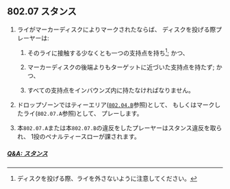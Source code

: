 ## 802.07 スタンス

1. ライがマーカーディスクによりマークされたならば、
ディスクを投げる際プレーヤーは:

    1. そのライに接触する少なくとも一つの支持点を持ち[^80207.1]; かつ、

    1. マーカーディスクの後端よりもターゲットに近づいた支持点を持たず; かつ、

    1. すべての支持点をインバウンズ内に持たなければなりません。

1. ドロップゾーンではティーエリア([`802.04.B`](80204)参照)として、
もしくはマークしたライ(`802.07.A`参照)として、
プレーします。

1. 本`802.07.A`または本`802.07.B`の違反をしたプレーヤーはスタンス違反を取られ、
1投のペナルティースローが課されます。

##### [Q&A: スタンス](qa-sta)


[^80207.1]: ディスクを投げる際、ライを外さないように注意してください。
